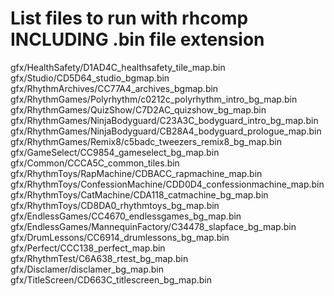 # List files to run with rhcomp INCLUDING .bin file extension
gfx/HealthSafety/D1AD4C_healthsafety_tile_map.bin
gfx/Studio/CD5D64_studio_bgmap.bin
gfx/RhythmArchives/CC77A4_archives_bgmap.bin
gfx/RhythmGames/Polyrhythm/c0212c_polyrhythm_intro_bg_map.bin
gfx/RhythmGames/QuizShow/C7D2AC_quizshow_bg_map.bin
gfx/RhythmGames/NinjaBodyguard/C23A3C_bodyguard_intro_bg_map.bin
gfx/RhythmGames/NinjaBodyguard/CB28A4_bodyguard_prologue_map.bin
gfx/RhythmGames/Remix8/c5badc_tweezers_remix8_bg_map.bin
gfx/GameSelect/CC9854_gameselect_bg_map.bin
gfx/Common/CCCA5C_common_tiles.bin
gfx/RhythmToys/RapMachine/CDBACC_rapmachine_map.bin
gfx/RhythmToys/ConfessionMachine/CDD0D4_confessionmachine_map.bin
gfx/RhythmToys/CatMachine/CDA118_catmachine_bg_map.bin
gfx/RhythmToys/CD8DA0_rhythmtoys_bg_map.bin
gfx/EndlessGames/CC4670_endlessgames_bg_map.bin
gfx/EndlessGames/MannequinFactory/C34478_slapface_bg_map.bin
gfx/DrumLessons/CC6914_drumlessons_bg_map.bin
gfx/Perfect/CCC138_perfect_map.bin
gfx/RhythmTest/C6A638_rtest_bg_map.bin
gfx/Disclamer/disclamer_bg_map.bin
gfx/TitleScreen/CD663C_titlescreen_bg_map.bin